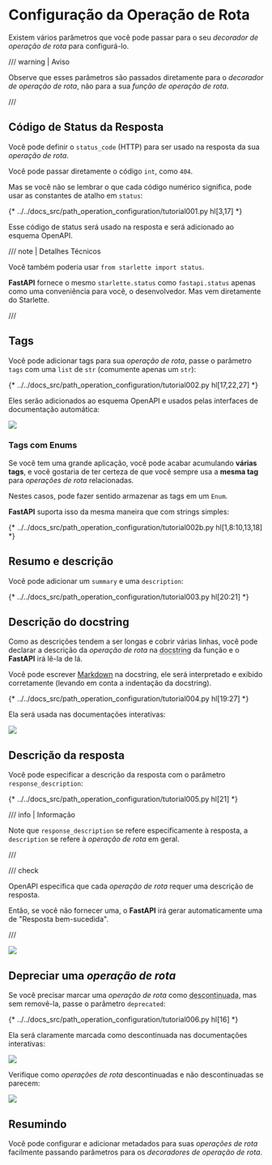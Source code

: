 # Configuração da Operação de Rota

Existem vários parâmetros que você pode passar para o seu *decorador de operação de rota* para configurá-lo.

/// warning | Aviso

Observe que esses parâmetros são passados diretamente para o *decorador de operação de rota*, não para a sua *função de operação de rota*.

///

## Código de Status da Resposta

Você pode definir o `status_code` (HTTP) para ser usado na resposta da sua *operação de rota*.

Você pode passar diretamente o código `int`, como `404`.

Mas se você não se lembrar o que cada código numérico significa, pode usar as constantes de atalho em `status`:

{* ../../docs_src/path_operation_configuration/tutorial001.py hl[3,17] *}

Esse código de status será usado na resposta e será adicionado ao esquema OpenAPI.

/// note | Detalhes Técnicos

Você também poderia usar `from starlette import status`.

**FastAPI** fornece o mesmo `starlette.status` como `fastapi.status` apenas como uma conveniência para você, o desenvolvedor. Mas vem diretamente do Starlette.

///

## Tags

Você pode adicionar tags para sua *operação de rota*, passe o parâmetro `tags` com uma `list` de `str` (comumente apenas um `str`):

{* ../../docs_src/path_operation_configuration/tutorial002.py hl[17,22,27] *}

Eles serão adicionados ao esquema OpenAPI e usados pelas interfaces de documentação automática:

<img src="/img/tutorial/path-operation-configuration/image01.png">

### Tags com Enums

Se você tem uma grande aplicação, você pode acabar acumulando **várias tags**, e você gostaria de ter certeza de que você sempre usa a **mesma tag** para *operações de rota* relacionadas.

Nestes casos, pode fazer sentido armazenar as tags em um `Enum`.

**FastAPI** suporta isso da mesma maneira que com strings simples:

{* ../../docs_src/path_operation_configuration/tutorial002b.py hl[1,8:10,13,18] *}

## Resumo e descrição

Você pode adicionar um `summary` e uma `description`:

{* ../../docs_src/path_operation_configuration/tutorial003.py hl[20:21] *}

## Descrição do docstring

Como as descrições tendem a ser longas e cobrir várias linhas, você pode declarar a descrição da *operação de rota* na <abbr title="uma string de várias linhas como a primeira expressão dentro de uma função (não atribuída a nenhuma variável) usada para documentação">docstring</abbr> da função e o **FastAPI** irá lê-la de lá.

Você pode escrever <a href="https://en.wikipedia.org/wiki/Markdown" class="external-link" target="_blank">Markdown</a> na docstring, ele será interpretado e exibido corretamente (levando em conta a indentação da docstring).

{* ../../docs_src/path_operation_configuration/tutorial004.py hl[19:27] *}

Ela será usada nas documentações interativas:


<img src="/img/tutorial/path-operation-configuration/image02.png">

## Descrição da resposta

Você pode especificar a descrição da resposta com o parâmetro `response_description`:

{* ../../docs_src/path_operation_configuration/tutorial005.py hl[21] *}

/// info | Informação

Note que `response_description` se refere especificamente à resposta, a `description` se refere à *operação de rota* em geral.

///

/// check

OpenAPI especifica que cada *operação de rota* requer uma descrição de resposta.

Então, se você não fornecer uma, o **FastAPI** irá gerar automaticamente uma de "Resposta bem-sucedida".

///

<img src="/img/tutorial/path-operation-configuration/image03.png">

## Depreciar uma *operação de rota*

Se você precisar marcar uma *operação de rota* como <abbr title="obsoleta, recomendada não usá-la">descontinuada</abbr>, mas sem removê-la, passe o parâmetro `deprecated`:

{* ../../docs_src/path_operation_configuration/tutorial006.py hl[16] *}

Ela será claramente marcada como descontinuada nas documentações interativas:

<img src="/img/tutorial/path-operation-configuration/image04.png">

Verifique como *operações de rota* descontinuadas e não descontinuadas se parecem:

<img src="/img/tutorial/path-operation-configuration/image05.png">

## Resumindo

Você pode configurar e adicionar metadados para suas *operações de rota* facilmente passando parâmetros para os *decoradores de operação de rota*.
